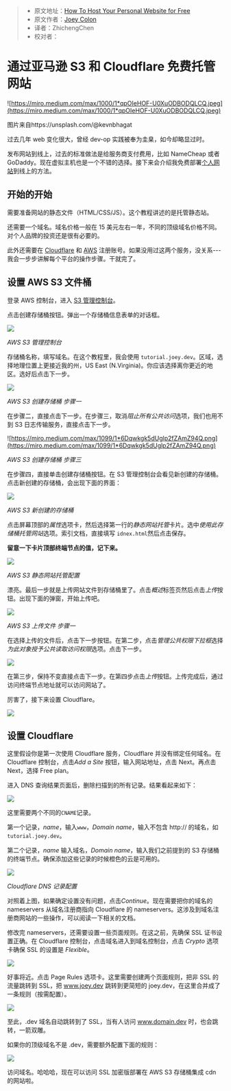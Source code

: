 > * 原文地址：[How To Host Your Personal Website for Free](https://medium.com/better-programming/how-to-host-your-personal-website-for-free-3101c4ab2e49)
> * 原文作者：[Joey Colon](https://medium.com/@joey_colon)
> * 译者：ZhichengChen
> * 校对者：


# 通过亚马逊 S3 和 Cloudflare 免费托管网站

![https://miro.medium.com/max/1000/1*qpOIeHOF-U0XuODBODQLCQ.jpeg](https://miro.medium.com/max/1000/1*qpOIeHOF-U0XuODBODQLCQ.jpeg)

图片来自https://unsplash.com/@kevnbhagat

过去几年 web 变化很大，曾经 dev-op 实践被奉为圭臬，如今却略显过时。

发布网站到线上，过去的标准做法是给服务商支付费用，比如 NameCheap 或者 GoDaddy。现在虚拟主机也是一个不错的选择。接下来会介绍我免费部署[个人网站](http://joey.dev/)到线上的方法。

## 开始的开始

需要准备网站的静态文件（HTML/CSS/JS）。这个教程讲述的是托管静态站。

还需要一个域名。域名价格一般在 15 美元左右一年，不同的顶级域名价格不同。对个人品牌的投资还是很有必要的。

此外还需要在 [Cloudflare](https://www.cloudflare.com/) 和 [AWS](https://aws.amazon.com/) 注册账号。如果没用过这两个服务，没关系---我会一步步讲解每个平台的操作步骤。干就完了。

## 设置 AWS S3 文件桶

登录 AWS 控制台，进入 [S3 管理控制台](https://console.aws.amazon.com/s3/home)。

点击创建存储桶按钮。弹出一个存储桶信息表单的对话框。 

![](https://miro.medium.com/max/1398/1*SQ-ze3rTSlM8M4FtHhm7vQ.png)

*AWS S3 管理控制台*

存储桶名称，填写域名。在这个教程里，我会使用 `tutorial.joey.dev`。区域，选择地理位置上更接近我的州，US East (N.Virginia)。你应该选择离你更近的地区。选好后点击下一步。

![](https://miro.medium.com/max/1093/1*8hN5P5cU0e2xR73btV3P0w.png)

*AWS S3 创建存储桶 步骤一*

在步骤二，直接点击下一步。在步骤三，取消*阻止所有公共访问*选项，我们也用不到 S3 日志传输服务，直接点击下一步。

![https://miro.medium.com/max/1099/1*6Dqwkgk5dUglp2fZAmZ94Q.png](https://miro.medium.com/max/1099/1*6Dqwkgk5dUglp2fZAmZ94Q.png)

*AWS S3 创建存储桶 步骤三*

在步骤四，直接单击创建存储桶按钮。在 S3 管理控制台会看见新创建的存储桶。点击新创建的存储桶，会出现下面的界面：

![](https://miro.medium.com/max/1251/1*DAws-OGBVHZrNKh0oAEZWQ.png)

*AWS S3 新创建的存储桶*

点击屏幕顶部的*属性*选项卡，然后选择第一行的*静态网站托管*卡片。选中*使用此存储桶托管网站*选项。索引文档，直接填写 `idnex.html`然后点击保存。

**留意一下卡片顶部终端节点的值，记下来。**

![](https://miro.medium.com/max/1905/1*H_O_F82gTDOnmNjfYMYEag.png)

*AWS S3 静态网站托管配置*

漂亮。最后一步就是上传网站文件到存储桶里了。点击*概述*标签页然后点击*上传*按钮。出现下面的弹窗，开始上传吧。

![](https://miro.medium.com/max/1094/1*QZkDDVQGmYh6UaXNNnhP5w.png)

*AWS S3 上传文件 步骤一*

在选择上传的文件后，点击下一步按钮。在第二步，点击*管理公共权限下拉框*选择*为此对象授予公共读取访问权限*选项。点击下一步。

![](https://miro.medium.com/max/1095/1*k8j04DlNIT4XLZuCQVHFiQ.png)

在第三步，保持不变直接点击下一步。在第四步点击*上传*按钮。上传完成后，通过访问终端节点地址就可以访问网站了。

厉害了，接下来设置 Cloudflare。

![](https://miro.medium.com/max/1272/1*TyrD5ejxnz0E0d2Sl201HQ.png)

## 设置 Cloudflare

这里假设你是第一次使用 Cloudflare 服务，Cloudflare 并没有绑定任何域名。在 Cloudflare 控制台，点击*Add a Site* 按钮，输入网站地址，点击 Next。再点击 Next，选择 Free plan。

进入 DNS 查询结果页面后，删除扫描到的所有记录。结果看起来如下：

![](https://miro.medium.com/max/1076/1*AOzFHjCSQ-6j12L84XHJ1A.png)

这里需要两个不同的`CNAME`记录。

第一个记录，*name*，输入`www`，*Domain name*，输入不包含 http:// 的域名，如`tutorial.joey.dev`。

第二个记录，*name*  输入域名，*Domain name*，输入我们之前提到的 S3 存储桶的终端节点。确保添加这些记录的时候橙色的云是可用的。

![](https://miro.medium.com/max/1074/1*a1FiP8wLTfhBRkxi5iK-rQ.png)

*Cloudflare DNS 记录配置*

对照着上图，如果确定设置没有问题，点击*Continue*。现在需要把你的域名的 nameservers 从域名注册商指向 Cloudflare 的 nameservers。这涉及到域名注册商网站的一些操作，可以阅读一下相关的文档。

修改完 nameservers，还需要设置一些页面规则。在这之前，先确保 SSL 证书设置正确。在 Cloudflare 控制台，点击域名进入到域名控制台，点击 *Crypto* 选项卡确保 SSL 的设置是 *Flexible*。

![](https://miro.medium.com/max/1196/1*lpTdVq6okXGcga07TeSNhQ.png)

好事将近。点击 Page Rules 选项卡。这里需要创建两个页面规则，把非 SSL 的流量跳转到 SSL，把 www.joey.dev 跳转到更简短的 joey.dev，在这里合并成了一条规则（按需配置）。

![](https://miro.medium.com/max/797/1*QT9LXp3wPcsrQap_4jb56w.png)

至此，.dev 域名自动跳转到了 SSL，当有人访问 www.domain.dev 时，也会跳转，一箭双雕。

如果你的顶级域名不是 .dev，需要额外配置下面的规则：

![](https://miro.medium.com/max/793/1*ngy4I0l-fe5JGBzyESUH9w.png)

访问域名。哈哈哈，现在可以访问 SSL 加密版部署在 AWS S3 存储桶集成 cdn 的网站啦。

